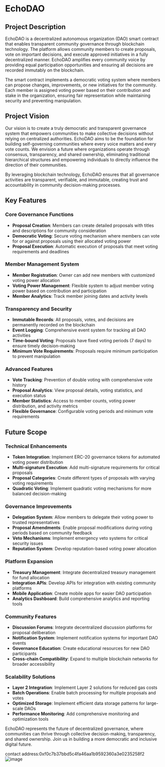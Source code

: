 # EchoDAO

## Project Description

EchoDAO is a decentralized autonomous organization (DAO) smart contract that enables transparent community governance through blockchain technology. The platform allows community members to create proposals, vote on important decisions, and execute approved initiatives in a fully decentralized manner. EchoDAO amplifies every community voice by providing equal participation opportunities and ensuring all decisions are recorded immutably on the blockchain.

The smart contract implements a democratic voting system where members can propose changes, improvements, or new initiatives for the community. Each member is assigned voting power based on their contribution and stake in the organization, ensuring fair representation while maintaining security and preventing manipulation.

## Project Vision

Our vision is to create a truly democratic and transparent governance system that empowers communities to make collective decisions without relying on centralized authorities. EchoDAO aims to be the foundation for building self-governing communities where every voice matters and every vote counts. We envision a future where organizations operate through consensus, transparency, and shared ownership, eliminating traditional hierarchical structures and empowering individuals to directly influence the direction of their communities.

By leveraging blockchain technology, EchoDAO ensures that all governance activities are transparent, verifiable, and immutable, creating trust and accountability in community decision-making processes.

## Key Features

### Core Governance Functions
- **Proposal Creation**: Members can create detailed proposals with titles and descriptions for community consideration
- **Democratic Voting**: Secure voting mechanism where members can vote for or against proposals using their allocated voting power
- **Proposal Execution**: Automatic execution of proposals that meet voting requirements and deadlines

### Member Management System
- **Member Registration**: Owner can add new members with customized voting power allocation
- **Voting Power Management**: Flexible system to adjust member voting power based on contribution and participation
- **Member Analytics**: Track member joining dates and activity levels

### Transparency and Security
- **Immutable Records**: All proposals, votes, and decisions are permanently recorded on the blockchain
- **Event Logging**: Comprehensive event system for tracking all DAO activities
- **Time-bound Voting**: Proposals have fixed voting periods (7 days) to ensure timely decision-making
- **Minimum Vote Requirements**: Proposals require minimum participation to prevent manipulation

### Advanced Features
- **Vote Tracking**: Prevention of double voting with comprehensive vote history
- **Proposal Analytics**: View proposal details, voting statistics, and execution status
- **Member Statistics**: Access to member counts, voting power distribution, and activity metrics
- **Flexible Governance**: Configurable voting periods and minimum vote requirements

## Future Scope

### Technical Enhancements
- **Token Integration**: Implement ERC-20 governance tokens for automated voting power distribution
- **Multi-signature Execution**: Add multi-signature requirements for critical proposals
- **Proposal Categories**: Create different types of proposals with varying voting requirements
- **Quadratic Voting**: Implement quadratic voting mechanisms for more balanced decision-making

### Governance Improvements
- **Delegation System**: Allow members to delegate their voting power to trusted representatives
- **Proposal Amendments**: Enable proposal modifications during voting periods based on community feedback
- **Veto Mechanisms**: Implement emergency veto systems for critical security issues
- **Reputation System**: Develop reputation-based voting power allocation

### Platform Expansion
- **Treasury Management**: Integrate decentralized treasury management for fund allocation
- **Integration APIs**: Develop APIs for integration with existing community platforms
- **Mobile Application**: Create mobile apps for easier DAO participation
- **Analytics Dashboard**: Build comprehensive analytics and reporting tools

### Community Features
- **Discussion Forums**: Integrate decentralized discussion platforms for proposal deliberation
- **Notification System**: Implement notification systems for important DAO events
- **Governance Education**: Create educational resources for new DAO participants
- **Cross-chain Compatibility**: Expand to multiple blockchain networks for broader accessibility

### Scalability Solutions
- **Layer 2 Integration**: Implement Layer 2 solutions for reduced gas costs
- **Batch Operations**: Enable batch processing for multiple proposals and votes
- **Optimized Storage**: Implement efficient data storage patterns for large-scale DAOs
- **Performance Monitoring**: Add comprehensive monitoring and optimization tools

EchoDAO represents the future of decentralized governance, where communities can thrive through collective decision-making, transparency, and shared ownership. Join us in building a more democratic and inclusive digital future.

contact address:0xf0c7b37bbd5c4fa46aa1b9592360a3e0235258f2
![image](https://github.com/user-attachments/assets/5ee6b4de-f9f1-47e4-934a-22b961161f2b)
